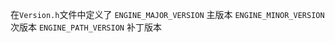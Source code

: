 在`Version.h`文件中定义了
`ENGINE_MAJOR_VERSION` 主版本
`ENGINE_MINOR_VERSION` 次版本
`ENGINE_PATH_VERSION`  补丁版本